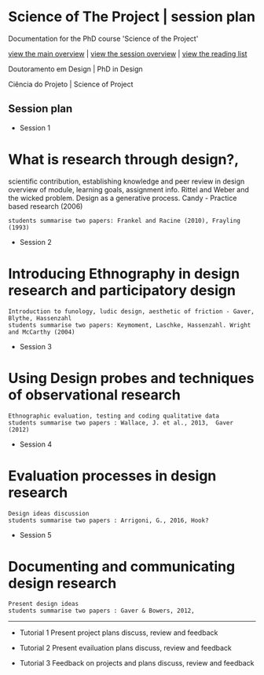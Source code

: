 # Science of The Project | session plan
Documentation for the PhD course 'Science of the Project'

[view the main overview](README.md) | 
[view the session overview](sessions.md) | 
[view the reading list](reading.md)


Doutoramento em Design | PhD in Design

Ciência do Projeto | Science of Project

Session plan
-------------------------------

* Session 1
# What is research through design?,
 scientific contribution, establishing knowledge and peer review in design
    overview of module, learning goals, assignment info. Rittel and Weber and the wicked problem. Design as a generative process. Candy - Practice based research (2006)

    students summarise two papers: Frankel and Racine (2010), Frayling (1993)

* Session 2
# Introducing Ethnography in design research and participatory design
    Introduction to funology, ludic design, aesthetic of friction - Gaver, Blythe, Hassenzahl
    students summarise two papers: Keymoment, Laschke, Hassenzahl. Wright and McCarthy (2004)

* Session 3
# Using Design probes and techniques of observational research
    Ethnographic evaluation, testing and coding qualitative data
    students summarise two papers : Wallace, J. et al., 2013,  Gaver (2012)

* Session 4
# Evaluation processes in design research
    Design ideas discussion 
    students summarise two papers : Arrigoni, G., 2016, Hook?

* Session 5
# Documenting and communicating design research
    Present design ideas
    students summarise two papers : Gaver & Bowers, 2012, 

-------------------------------

* Tutorial 1
Present project plans
    discuss, review and feedback

* Tutorial 2
Present evailuation plans
    discuss, review and feedback

* Tutorial 3
Feedback on projects and plans
    discuss, review and feedback